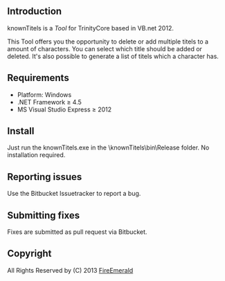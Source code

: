﻿## Introduction

knownTitels is a *Tool* for TrinityCore based in VB.net 2012.

This Tool offers you the opportunity to delete or add multiple titels to a amount of characters.
You can select which title should be added or deleted. It's also possible to generate a list of titels which a character has.

## Requirements

+ Platform: Windows
+ .NET Framework ≥ 4.5
+ MS Visual Studio Express ≥ 2012


## Install

Just run the knownTitels.exe in the \knownTitels\bin\Release folder.
No installation required.


## Reporting issues

Use the Bitbucket Issuetracker to report a bug.


## Submitting fixes

Fixes are submitted as pull request via Bitbucket.


## Copyright

All Rights Reserved by (C) 2013 [FireEmerald](https://github.com/FireEmerald)